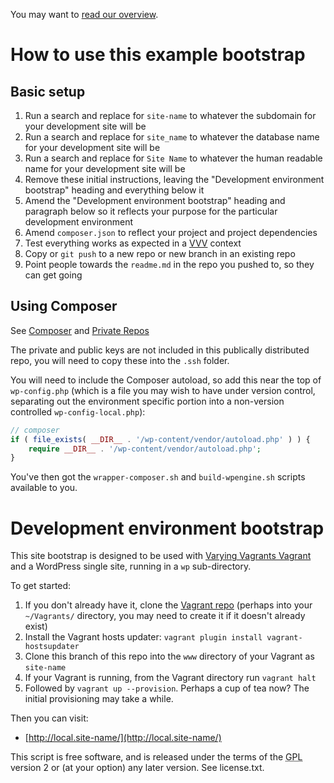 You may want to [read our overview](https://github.com/cftp/vvv-init/wiki).

# How to use this example bootstrap

## Basic setup

1. Run a search and replace for `site-name` to whatever the subdomain for your development site will be
2. Run a search and replace for `site_name` to whatever the database name for your development site will be
3. Run a search and replace for `Site Name` to whatever the human readable name for your development site will be
4. Remove these initial instructions, leaving the "Development environment bootstrap" heading and everything below it
5. Amend the "Development environment bootstrap" heading and paragraph below so it reflects your purpose for the particular development environment
6. Amend `composer.json` to reflect your project and project dependencies
7. Test everything works as expected in a [VVV](https://github.com/10up/varying-vagrant-vagrants/) context
8. Copy or `git push` to a new repo or new branch in an existing repo
9. Point people towards the `readme.md` in the repo you pushed to, so they can get going

## Using Composer

See [Composer](https://github.com/cftp/vvv-init/wiki/Introduction#composer) and [Private Repos](https://github.com/cftp/vvv-init/wiki/Introduction#private-repos)

The private and public keys are not included in this publically distributed repo, you will need to copy these into the `.ssh` folder.

You will need to include the Composer autoload, so add this near the top of `wp-config.php` (which is a file you may wish to have under version control, separating out the environment specific portion into a non-version controlled `wp-config-local.php`):

```php
// composer
if ( file_exists( __DIR__ . '/wp-content/vendor/autoload.php' ) ) {
	require __DIR__ . '/wp-content/vendor/autoload.php';
}
```

You've then got the `wrapper-composer.sh` and `build-wpengine.sh` scripts available to you.

# Development environment bootstrap

This site bootstrap is designed to be used with [Varying Vagrants Vagrant](https://github.com/10up/varying-vagrant-vagrants/) and a WordPress single site, running in a `wp` sub-directory.

To get started:

1. If you don't already have it, clone the [Vagrant repo](https://github.com/10up/varying-vagrant-vagrants/) (perhaps into your `~/Vagrants/` directory, you may need to create it if it doesn't already exist)
2. Install the Vagrant hosts updater: `vagrant plugin install vagrant-hostsupdater`
3. Clone this branch of this repo into the `www` directory of your Vagrant as `site-name`
4. If your Vagrant is running, from the Vagrant directory run `vagrant halt`
5. Followed by `vagrant up --provision`.  Perhaps a cup of tea now? The initial provisioning may take a while.


Then you can visit:
* [http://local.site-name/](http://local.site-name/)

This script is free software, and is released under the terms of the <abbr title="GNU General Public License">GPL</abbr> version 2 or (at your option) any later version. See license.txt.
